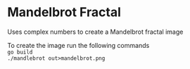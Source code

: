 # Mandelbrot Fractal
Uses complex numbers to create a Mandelbrot fractal image

To create the image run the following commands  
`go build`  
`./mandlebrot out>mandelbrot.png`
